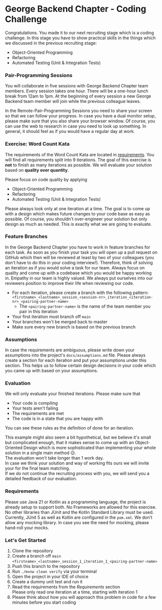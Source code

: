 # George Backend Chapter - Coding Challenge

Congratulations. You made it to our next recruiting stage which is a coding challenge.
In this stage you have to show practical skills in the things which we discussed in the previous recruiting stage:

- Object-Oriented Programming
- Refactoring
- Automated Testing (Unit & Integration Tests)

### Pair-Programming Sessions

You will collaborate in five sessions with George Backend Chapter team members.
Every session takes one hour. There will be a one-hour lunch break from 12am to 1pm.
At the beginning of every session a new George Backend team member will join while the previous colleague leaves.

In the Remote-Pair-Programming Sessions you need to share your screen so that we can follow your progress.
In case you have a dual monitor setup, please make sure that you also share your browser window.
Of course, you can use the web to research in case you need to look up something.
In general, it should feel as if you would have a regular day at work.

### Exercise: Word Count Kata

The requirements of the Word Count Kata are located in [requirements](requirements).
You will find all requirements split into 9 iterations.
The goal of this exercise is __not__ to finish as many iterations as possible.
We will evaluate your solution based on __quality over quantity__.

Please focus on code quality by applying

- Object-Oriented Programming
- Refactoring
- Automated Testing (Unit & Integration Tests)

Please always look only at one iteration at a time.
The goal is to come up with a design which makes future changes to your code base as easy as possible.
Of course, you shouldn't over-engineer your solution but only design as much as needed.
This is exactly what we are going to evaluate.

### Feature Branches

In the George Backend Chapter you have to work in feature branches for each task.
As soon as you finish your task you will open up a pull request on GitHub which then will be reviewed
at least by two of your colleagues (you don't have to do this in your coding interview!).
Therefore, think of solving an iteration as if you would solve a task for our team.
Always focus on quality and come up with a codebase which you would be happy working in.
Empathy in our team is highly valued.
We always put ourselves into our reviewers position to improve their life when reviewing our code.

- For each iteration, please create a branch with the following
  pattern: `<firstname>_<lastname>_session_<session-nr>_iteration_<iteration-nr>_<pairing-partner-name>`
    - The `<pairing-partner-name>` is the name of the team member you pair in this iteration
- Your first iteration must branch off `main`
- Your branches won't be merged back to master
- Make sure every new branch is based on the previous branch

### Assumptions

In case the requirements are ambiguous, please write down your assumptions into the project's `docs/assumptions.md`
file.
Please always create a section for each iteration and put your assumptions under this section.
This helps us to follow certain design decisions in your code which you came up with based on your assumptions.

### Evaluation

We will only evaluate your finished iterations.
Please make sure that

- Your code is compiling
- Your tests aren't failing
- The requirements are met
- The code is in a state that you are happy with

You can see these rules as the definition of done for an iteration.

This example might also seem a bit hypothetical, but we believe it's small but complicated enough, that it makes sense
to come up with an Object-Oriented Design which is more sophisticated than implementing your whole solution in a single
main method 😉.  
The evaluation won't take longer than 1 work day.  
In case we think your solution and way of working fits ours we will invite your for the final team matching.  
If we do not continue the recruiting process with you, we will send you a detailed feedback of our evaluation.

### Requirements

Please use Java 21 or Kotlin as a programming language, the project is already setup to support both.
No Frameworks are allowed for this exercise.
No other libraries than JUnit and the Kotlin Standard Library must be used.
Currently, JUnit 5 as well as Kotlin are configured in the `pom.xml`.
We don’t allow any mocking library.
In case you see the need for mocking, please hand-roll your mocks.

### Let's Get Started

1. Clone the repository
2. Create a branch off `main`  
   `<firstname>_<lastname>_session_1_iteration_1_<pairing-partner-name>`
3. Push this branch to the repository
4. Run `./mvnw clean verify` via your terminal
5. Open the project in your IDE of choice
6. Create a dummy unit test and run it
7. Read the requirements from the _Requirements_ section  
   Please only read one iteration at a time, starting with iteration 1
8. Please think about how you will approach this problem in code for a few minutes before you start coding
